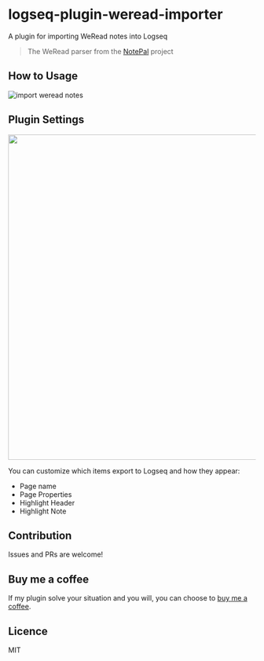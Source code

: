 # logseq-plugin-weread-importer

A plugin for importing WeRead notes into Logseq

> The WeRead parser from the [NotePal](https://github.com/djyde/notepal) project

## How to Usage
![import weread notes](https://user-images.githubusercontent.com/9718515/213848696-58c9dac6-a9a0-481f-b851-c4f28c8c9f36.gif)

## Plugin Settings

<img width="663" src="https://user-images.githubusercontent.com/9718515/213848866-dbc9f35c-58ce-4ac0-a2a9-fb1da8e18b62.png">

You can customize which items export to Logseq and how they appear:
- Page name
- Page Properties
- Highlight Header
- Highlight Note

## Contribution
Issues and PRs are welcome!

## Buy me a coffee
If my plugin solve your situation and you will, you can choose to [buy me a coffee](https://www.buymeacoffee.com/yuexunjiang).

## Licence
MIT
